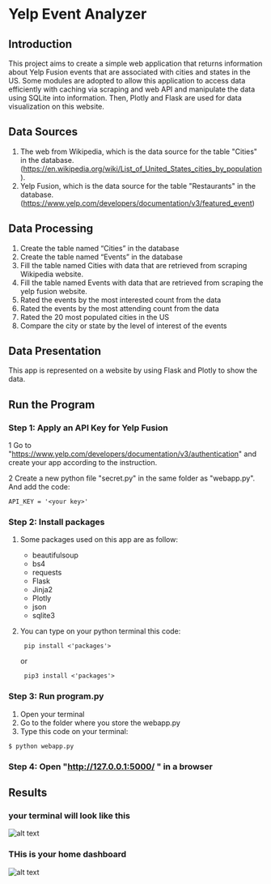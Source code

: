 # Yelp Event Analyzer

## Introduction
This project aims to create a simple web application that returns information about Yelp Fusion events that are associated with cities and states in the US. Some modules are adopted to allow this application to access data efficiently with caching via scraping and web API and manipulate the data using SQLite into information. Then, Plotly and Flask are used for data visualization on this website.


## Data Sources
1. The web from Wikipedia, which is the data source for the table "Cities" in the database. (https://en.wikipedia.org/wiki/List_of_United_States_cities_by_population). 
2. Yelp Fusion, which is the data source for the table "Restaurants" in the database. (https://www.yelp.com/developers/documentation/v3/featured_event)

## Data Processing
1. Create the table named “Cities” in the database
2. Create the table named “Events” in the database
3. Fill the table named Cities with data that are retrieved from scraping Wikipedia website.
4. Fill the table named Events with data that are retrieved from scraping the yelp fusion website.
5. Rated the events by the most interested count from the data
6. Rated the events by the most attending count from the data
7. Rated the 20 most populated cities in the US
8. Compare the city or state by the level of interest of the events

## Data Presentation
This app is represented on a website by using Flask and Plotly to show the data.

## Run the Program
### Step 1: Apply an API Key for Yelp Fusion
1 Go to "https://www.yelp.com/developers/documentation/v3/authentication" and create your app according to the instruction. 

2 Create a new python file "secret.py" in the same folder as "webapp.py". And add the code:
  ```
  API_KEY = '<your key>'
  ```  
### Step 2: Install packages

1. Some packages used on this app are as follow:
    - beautifulsoup
    - bs4
    - requests
    - Flask
    - Jinja2
    - Plotly
    - json
    - sqlite3

2. You can type on your python terminal this code:
   ```
    pip install <'packages'>
   ```
   or
   ```
    pip3 install <'packages'>
   ```

### Step 3: Run program.py  
1. Open your terminal
2. Go to the folder where you store the webapp.py 
3. Type this code on your terminal:

```  
$ python webapp.py
```  
### Step 4: Open "http://127.0.0.1:5000/ " in a browser

## Results
### your terminal will look like this
![alt text](https://github.com/himharis/final_project/blob/main/pictures/Screen%20Shot%202021-12-19%20at%205.54.59%20PM.png)

### THis is your home dashboard
![alt text](https://github.com/himharis/final_project/blob/main/pictures/Screen%20Shot%202021-12-19%20at%205.55.16%20PM.png)
